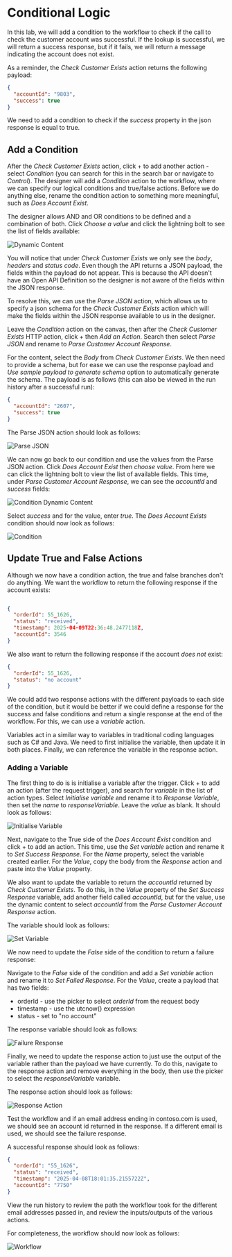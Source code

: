 # Conditional Logic

In this lab, we will add a condition to the workflow to check if the call to check the customer account was successful. If the lookup is successful, we will return a success response, but if it fails, we will return a message indicating the account does not exist.

As a reminder, the *Check Customer Exists* action returns the following payload:

```json
{
  "accountId": "9803",
  "success": true
} 
```

We need to add a condition to check if the *success* property in the json response is equal to true.

## Add a Condition

After the *Check Customer Exists* action, click + to add another action - select *Condition* (you can search for this in the search bar or navigate to *Control*). The designer will add a *Condition* action to the workflow, where we can specify our logical conditions and true/false actions. Before we do anything else, rename the condition action to something more meaningful, such as *Does Account Exist*.

The designer allows AND and OR conditions to be defined and a combination of both. Click *Choose a value* and click the lightning bolt to see the list of fields available:

![Dynamic Content](<images/workflow - condition dynamic content.png>)

You will notice that under *Check Customer Exists* we only see the *body*, *headers* and *status code*. Even though the API returns a JSON payload, the fields within the payload do not appear. This is because the API doesn't have an Open API Definition so the designer is not aware of the fields within the JSON response.

To resolve this, we can use the *Parse JSON* action, which allows us to specify a json schema for the *Check Customer Exists* action which will  make the fields within the JSON response available to us in the designer.

Leave the *Condition* action on the canvas, then after the *Check Customer Exists* HTTP action, click + then *Add an Action*. Search then select *Parse JSON* and rename to *Parse Customer Account Response*. 

For the content, select the *Body* from *Check Customer Exists*. We then need to provide a schema, but for ease we can use the response payload and *Use sample payload to generate schema* option to automatically generate the schema. The payload is as follows (this can also be viewed in the run history after a successful run):

```json
{
  "accountId": "2607",
  "success": true
}
```

The Parse JSON action should look as follows:

![Parse JSON](<images/workflow - parse json schema.png>)

We can now go back to our condition and use the values from the Parse JSON action. Click *Does Account Exist* then *choose value*. From here we can click the lightning bolt to view the list of available fields. This time, under *Parse Customer Account Response*, we can see the *accountId* and *success* fields:

![Condition Dynamic Content](<images/workflow - condition picker.png>)

Select *success* and for the value, enter *true*. The *Does Account Exists* condition should now look as follows:

![Condition](<images/workflow - condition final.png>)

## Update True and False Actions

Although we now have a condition action, the true and false branches don't do anything. We want the workflow to return the following response if the account exists:
```json

{
  "orderId": 55_1626,
  "status": "received",
  "timestamp": 2025-04-09T22:36:48.2477118Z,
  "accountId": 3546
}
```
We also want to return the following response if the account *does not* exist:

```json
{
  "orderId": 55_1626,
  "status": "no account"
}
```
We could add two response actions with the different payloads to each side of the condition, but it would be better if we could define a response for the success and false conditions and return a single response at the end of the workflow. For this, we can use a *variable* action.

Variables act in a similar way to variables in traditional coding languages such as C# and Java. We need to first initialise the variable, then update it in both places. Finally, we can reference the variable in the response action.

### Adding a Variable

The first thing to do is is initialise a variable after the trigger. Click + to add an action (after the request trigger), and search for *variable* in the list of action types. Select *Initialise variable* and rename it to *Response Variable*, then set the *name* to *responseVariable*. Leave the *value* as blank. It should look as follows:

![Initialise Variable](<images/workflow - init variable.png>)

Next, navigate to the True side of the *Does Account Exist* condition and click + to add an action. This time, use the *Set variable* action and rename it to *Set Success Response*. For the *Name* property, select the variable created earlier. For the *Value*, copy the body from the *Response* action and paste into the *Value* property.

We also want to update the variable to return the *accountId* returned by *Check Customer Exists*. To do this, in the *Value* property of the *Set Success Response* variable, add another field called *accountId*, but for the value, use the dynamic content to select *accountId* from the *Parse Customer Account Response* action.

The variable should look as follows:

![Set Variable](<images/workflow - set variable.png>)

We now need to update the *False* side of the condition to return a failure response:

Navigate to the *False* side of the condition and add a *Set variable* action and rename it to *Set Failed Response*. For the *Value*, create a payload that has two fields:

- orderId - use the picker to select *orderId* from the request body
- timestamp - use the utcnow() expression
- status - set to "no account"

The response variable should look as follows:

![Failure Response](<images/Workflow - failure response.png>)

Finally, we need to update the response action to just use the output of the variable rather than the payload we have currently. To do this, navigate to the response action and remove everything in the body, then use the picker to select the *responseVariable* variable.

The response action should look as follows:

![Response Action](<images/workflow - response from variable.png>)

Test the workflow and if an email address ending in contoso.com is used, we should see an account id returned in the response. If a different email is used, we should see the failure response.

A successful response should look as follows:

```json
{
  "orderId": "55_1626",
  "status": "received",
  "timestamp": "2025-04-08T18:01:35.2155722Z",
  "accountId": "7750"
} 
```
View the run history to review the path the workflow took for the different email addresses passed in, and review the inputs/outputs of the various actions.

For completeness, the workflow should now look as follows:

![Workflow](<images/workflow - full view.png>)


